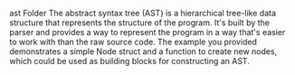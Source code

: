ast Folder
The abstract syntax tree (AST) is a hierarchical tree-like data structure that represents the structure of the program.
It's built by the parser and provides a way to represent the program in a way that's easier to work with than the raw source code. 
The example you provided demonstrates a simple Node struct and a function to create new nodes, which could be used as building blocks for constructing an AST.